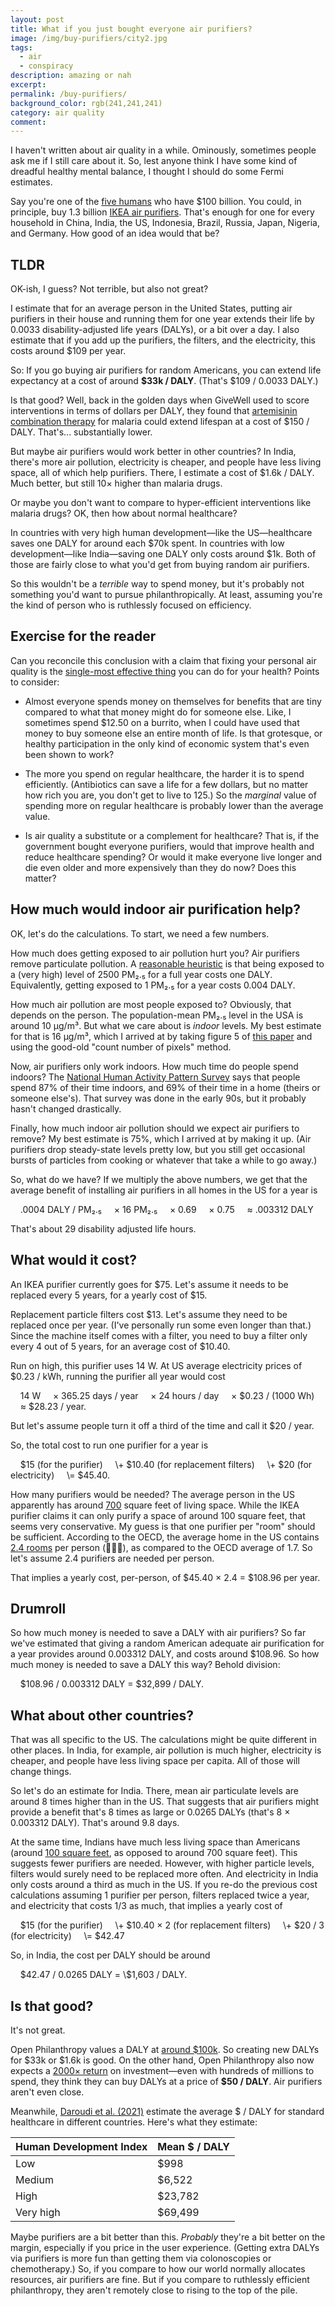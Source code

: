 ```yaml
---
layout: post
title: What if you just bought everyone air purifiers?
image: /img/buy-purifiers/city2.jpg
tags:
  - air
  - conspiracy
description: amazing or nah
excerpt: 
permalink: /buy-purifiers/
background_color: rgb(241,241,241)
category: air quality
comment:
---
```


I haven't written about air quality in a while. Ominously, sometimes people ask me if I still care about it. So, lest anyone think I have some kind of dreadful healthy mental balance, I thought I should do some Fermi estimates.

Say you're one of the [five humans](https://www.forbes.com/billionaires/) who have $100 billion. You could, in principle, buy 1.3 billion [IKEA air purifiers](/ikea-purifier/). That's enough for one for every household in China, India, the US, Indonesia, Brazil, Russia, Japan, Nigeria, and Germany. How good of an idea would that be?

## TLDR

OK-ish, I guess? Not terrible, but also not great?

I estimate that for an average person in the United States, putting air purifiers in their house and running them for one year extends their life by 0.0033 disability-adjusted life years (DALYs), or a bit over a day. I also estimate that if you add up the purifiers, the filters, and the electricity, this costs around \$109 per year.

So: If you go buying air purifiers for random Americans, you can extend life expectancy at a cost of around **\$33k / DALY**. (That's \$109 / 0.0033 DALY.)

Is that good? Well, back in the golden days when GiveWell used to score interventions in terms of dollars per DALY, they found that [artemisinin combination therapy](https://www.givewell.org/international/technical/programs/malaria-treatment) for malaria could extend lifespan at a cost of $150 / DALY. That's... substantially lower.

But maybe air purifiers would work better in other countries? In India, there's more air pollution, electricity is cheaper, and people have less living space, all of which help purifiers. There, I estimate a cost of $1.6k / DALY.  Much better, but still 10× higher than malaria drugs.

Or maybe you don't want to compare to hyper-efficient interventions like malaria drugs? OK, then how about normal healthcare?

In countries with very high human development—like the US—healthcare saves one DALY for around each $70k spent. In countries with low development—like India—saving one DALY only costs around \$1k. Both of those are fairly close to what you'd get from buying random air purifiers.

So this wouldn't be a *terrible* way to spend money, but it's probably not something you'd want to pursue philanthropically. At least, assuming you're the kind of person who is ruthlessly focused on efficiency.

## Exercise for the reader

Can you reconcile this conclusion with a claim that fixing your personal air quality is the [single-most effective thing](/air/) you can do for your health? Points to consider:

* Almost everyone spends money on themselves for benefits that are tiny compared to what that money might do for someone else. Like, I sometimes spend \$12.50 on a burrito, when I could have used that money to buy someone else an entire month of life. Is that grotesque, or healthy participation in the only kind of economic system that's even been shown to work?

* The more you spend on regular healthcare, the harder it is to spend efficiently. (Antibiotics can save a life for a few dollars, but no matter how rich you are, you don't get to live to 125.) So the *marginal* value of spending more on regular healthcare is probably lower than the average value.

* Is air quality a substitute or a complement for healthcare? That is, if the government bought everyone purifiers, would that improve health and reduce healthcare spending? Or would it make everyone live longer and die even older and more expensively than they do now? Does this matter?

## How much would indoor air purification help?

OK, let's do the calculations. To start, we need a few numbers.

How much does getting exposed to air pollution hurt you? Air purifiers remove particulate pollution. A [reasonable heuristic](/air/#a-heuristic-to-quantify-harms) is that being exposed to a (very high) level of 2500 PM₂.₅ for a full year costs one DALY. Equivalently, getting exposed to 1 PM₂.₅ for a year costs 0.004 DALY.

How much air pollution are most people exposed to? Obviously, that depends on the person. The population-mean PM₂.₅ level in the USA is around 10 μg/m³. But what we care about is *indoor* levels. My best estimate for that is 16 μg/m³, which I arrived at by taking figure 5 of [this paper](https://doi.org/10.1101/2021.11.10.21266177) and using the good-old "count number of pixels" method.

Now, air purifiers only work indoors. How much time do people spend indoors? The [National Human Activity Pattern Survey](/air/#where-people-spend-their-time) says that people spend 87% of their time indoors, and 69% of their time in a home (theirs or someone else's). That survey was done in the early 90s, but it probably hasn't changed drastically.

Finally, how much indoor air pollution should we expect air purifiers to remove? My best estimate is 75%, which I arrived at by making it up. (Air purifiers drop steady-state levels pretty low, but you still get occasional bursts of particles from cooking or whatever that take a while to go away.)

So, what do we have? If we multiply the above numbers, we get that the average benefit of installing air purifiers in all homes in the US for a year is

<div class="eq" markdown="1">
&nbsp;&nbsp;&nbsp;&nbsp;.0004 DALY / PM₂.₅  
&nbsp;&nbsp;&nbsp;&nbsp;× 16 PM₂.₅  
&nbsp;&nbsp;&nbsp;&nbsp;× 0.69  
&nbsp;&nbsp;&nbsp;&nbsp;× 0.75  
&nbsp;&nbsp;&nbsp;&nbsp;≈ .003312 DALY
</div>

That's about 29 disability adjusted life hours.

## What would it cost?

An IKEA purifier currently goes for \$75. Let's assume it needs to be replaced every 5 years, for a yearly cost of \$15.

Replacement particle filters cost \$13. Let's assume they need to be replaced once per year. (I've personally run some even longer than that.) Since the machine itself comes with a filter, you need to buy a filter only every 4 out of 5 years, for an average cost of \$10.40.

Run on high, this purifier uses 14 W. At US average electricity prices of $0.23 / kWh, running the purifier all year would cost

<div class="eq" markdown="1">
&nbsp;&nbsp;&nbsp;&nbsp;14 W  
&nbsp;&nbsp;&nbsp;&nbsp;× 365.25 days / year  
&nbsp;&nbsp;&nbsp;&nbsp;× 24 hours / day  
&nbsp;&nbsp;&nbsp;&nbsp;× $0.23 / (1000 Wh)  
&nbsp;&nbsp;&nbsp;&nbsp;≈ $28.23 / year.
</div>

But let's assume people turn it off a third of the time and call it \$20 / year.

So, the total cost to run one purifier for a year is

<div class="eq" markdown="1">
&nbsp;&nbsp;&nbsp;&nbsp;$15 (for the purifier)  
&nbsp;&nbsp;&nbsp;&nbsp;\+ $10.40 (for replacement filters)  
&nbsp;&nbsp;&nbsp;&nbsp;\+ $20 (for electricity)  
&nbsp;&nbsp;&nbsp;&nbsp;\= $45.40.
</div>

How many purifiers would be needed? The average person in the US apparently has around [700](https://www.titlemax.com/discovery-center/first-time-home-buyer/where-in-the-u-s-can-you-get-the-most-square-feet-per-person/) square feet of living space. While the IKEA purifier claims it can only purify a space of around 100 square feet, that seems very conservative. My guess is that one purifier per "room" should be sufficient. According to the OECD, the average home in the US contains [2.4 rooms](https://www.oecdbetterlifeindex.org/topics/housing/) per person (🦅🇺🇸), as compared to the OECD average of 1.7. So let's assume 2.4 purifiers are needed per person.

That implies a yearly cost, per-person, of $45.40 × 2.4 = $108.96 per year.

## Drumroll

So how much money is needed to save a DALY with air purifiers? So far we've estimated that giving a random American adequate air purification for a year provides around 0.003312 DALY, and costs around \$108.96. So how much money is needed to save a DALY this way? Behold division:

&nbsp;&nbsp;&nbsp;&nbsp;\$108.96 / 0.003312 DALY = \$32,899 / DALY.

## What about other countries?

That was all specific to the US. The calculations might be quite different in other places. In India, for example, air pollution is much higher, electricity is cheaper, and people have less living space per capita. All of those will change things.

So let's do an estimate for India. There, mean air particulate levels are around 8 times higher than in the US. That suggests that air purifiers might provide a benefit that's 8 times as large or 0.0265 DALYs (that's 8 × 0.003312 DALY). That's around 9.8 days.

At the same time, Indians have much less living space than Americans (around [100 square feet](https://en.wikipedia.org/wiki/Housing_in_India), as opposed to around 700 square feet). This suggests fewer purifiers are needed. However, with higher particle levels, filters would surely need to be replaced more often. And electricity in India only costs around a third as much in the US. If you re-do the previous cost calculations assuming 1 purifier per person, filters replaced twice a year, and electricity that costs 1/3 as much, that implies a yearly cost of

<div class="eq" markdown="1">
&nbsp;&nbsp;&nbsp;&nbsp;$15 (for the purifier)  
&nbsp;&nbsp;&nbsp;&nbsp;\+ $10.40 × 2 (for replacement filters)  
&nbsp;&nbsp;&nbsp;&nbsp;\+ $20 / 3 (for electricity)  
&nbsp;&nbsp;&nbsp;&nbsp;\= $42.47
</div>

So, in India, the cost per DALY should be around

<div class="eq" markdown="1">
&nbsp;&nbsp;&nbsp;&nbsp;$42.47 / 0.0265 DALY = \$1,603 / DALY.
</div>

## Is that good?

It's not great.

Open Philanthropy values a DALY at [around $100k](https://www.openphilanthropy.org/research/technical-updates-to-our-global-health-and-wellbeing-cause-prioritization-framework/#3-new-moral-weights). So creating new DALYs for \$33k or \$1.6k is good. On the other hand, Open Philanthropy also now expects a [2000× return](https://forum.effectivealtruism.org/posts/KuByzfn6yiKMWBKmr/our-planned-allocation-to-givewell-s-recommendations-for-the) on investment—even with hundreds of millions to spend, they think they can buy DALYs at a price of **\$50 / DALY**. Air purifiers aren't even close.

Meanwhile, [Daroudi et al. (2021)](https://doi.org/10.1186/s12962-021-00260-0) estimate the average $ / DALY for standard healthcare in different countries. Here's what they estimate:

| Human Development Index | Mean $ / DALY |
|-|-|
| Low | $998 |
| Medium | $6,522 |
| High | $23,782 | 
| Very high | $69,499 |

Maybe purifiers are a bit better than this. *Probably* they're a bit better on the margin, especially if you price in the user experience. (Getting extra DALYs via purifiers is more fun than getting them via colonoscopies or chemotherapy.) So, if you compare to how our world normally allocates resources, air purifiers are fine. But if you compare to ruthlessly efficient philanthropy, they aren't remotely close to rising to the top of the pile.